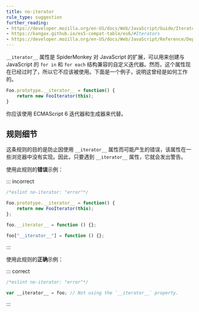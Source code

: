 ```yaml
---
title: no-iterator
rule_type: suggestion
further_reading:
- https://developer.mozilla.org/en-US/docs/Web/JavaScript/Guide/Iterators_and_Generators
- https://kangax.github.io/es5-compat-table/es6/#Iterators
- https://developer.mozilla.org/en-US/docs/Web/JavaScript/Reference/Deprecated_and_obsolete_features#Object_methods
---
```


`__iterator__` 属性是 SpiderMonkey 对 JavaScript 的扩展，可以用来创建与 JavaScript 的 `for in` 和 `for each` 结构兼容的自定义迭代器。然而，这个属性现在已经过时了，所以它不应该被使用。下面是一个例子，说明这曾经是如何工作的。

```js
Foo.prototype.__iterator__ = function() {
    return new FooIterator(this);
}
```

你应该使用 ECMAScript 6 迭代器和生成器来代替。

## 规则细节

这条规则的目的是防止因使用 `__iterator__` 属性而可能产生的错误，该属性在一些浏览器中没有实现。因此，只要遇到 `__iterator__` 属性，它就会发出警告。

使用此规则的**错误**示例：

::: incorrect

```js
/*eslint no-iterator: "error"*/

Foo.prototype.__iterator__ = function() {
    return new FooIterator(this);
};

foo.__iterator__ = function () {};

foo["__iterator__"] = function () {};

```

:::

使用此规则的**正确**示例：

::: correct

```js
/*eslint no-iterator: "error"*/

var __iterator__ = foo; // Not using the `__iterator__` property.
```

:::
